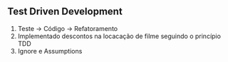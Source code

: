 ## Test Driven Development

1. Teste -> Código -> Refatoramento
2. Implementado descontos na locacação de filme seguindo o princípio TDD
3. Ignore e Assumptions